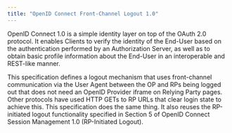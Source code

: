 ```yaml
---
title: "OpenID Connect Front-Channel Logout 1.0"
---
```


OpenID Connect 1.0 is a simple identity layer on top of the OAuth 2.0 protocol. It enables Clients to verify the identity of the End-User based on the authentication performed by an Authorization Server, as well as to obtain basic profile information about the End-User in an interoperable and REST-like manner.

This specification defines a logout mechanism that uses front-channel communication via the User Agent between the OP and RPs being logged out that does not need an OpenID Provider iframe on Relying Party pages. Other protocols have used HTTP GETs to RP URLs that clear login state to achieve this. This specification does the same thing. It also reuses the RP-initiated logout functionality specified in Section 5 of OpenID Connect Session Management 1.0 (RP-Initiated Logout).

